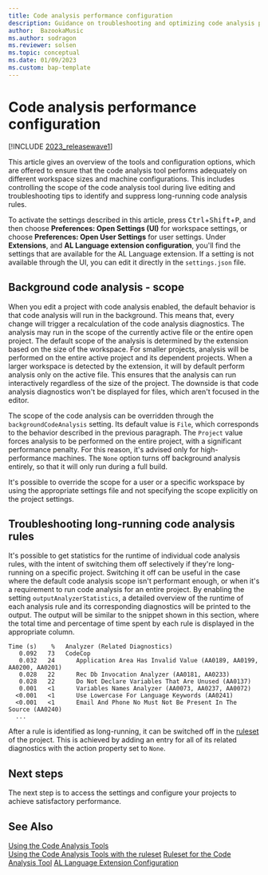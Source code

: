 ```yaml
---
title: Code analysis performance configuration
description: Guidance on troubleshooting and optimizing code analysis performance in AL for Business Central.
author:  BazookaMusic 
ms.author: sodragon
ms.reviewer: solsen
ms.topic: conceptual
ms.date: 01/09/2023
ms.custom: bap-template
---
```


# Code analysis performance configuration

[!INCLUDE [2023_releasewave1](../includes/2023_releasewave1.md)]

This article gives an overview of the tools and configuration options, which are offered to ensure that the code analysis tool performs adequately on different workspace sizes and machine configurations. This includes controlling the scope of the code analysis tool during live editing and troubleshooting tips to identify and suppress long-running code analysis rules.

To activate the settings described in this article, press <kbd>Ctrl</kbd>+<kbd>Shift</kbd>+<kbd>P</kbd>, and then choose **Preferences: Open Settings (UI)** for workspace settings, or choose **Preferences: Open User Settings** for user settings. Under **Extensions**, and **AL Language extension configuration**, you'll find the settings that are available for the AL Language extension. If a setting is not available through the UI, you can edit it directly in the `settings.json` file.

## Background code analysis - scope

When you edit a project with code analysis enabled, the default behavior is that code analysis will run in the background. This means that, every change will trigger a recalculation of the code analysis diagnostics. The analysis may run in the scope of the currently active file or the entire open project. The default scope of the analysis is determined by the extension based on the size of the workspace. For smaller projects, analysis will be performed on the entire active project and its dependent projects. When a larger workspace is detected by the extension, it will by default perform analysis only on the active file. This ensures that the analysis can run interactively regardless of the size of the project. The downside is that code analysis diagnostics won't be displayed for files, which aren't focused in the editor.

The scope of the code analysis can be overridden through the `backgroundCodeAnalysis` setting. Its default value is `File`, which corresponds to the behavior described in the previous paragraph. The `Project` value forces analysis to be performed on the entire project, with a significant performance penalty. For this reason, it's advised only for high-performance machines. The `None` option turns off background analysis entirely, so that it will only run during a full build.

It's possible to override the scope for a user or a specific workspace by using the appropriate settings file and not specifying the scope explicitly on the project settings.

## Troubleshooting long-running code analysis rules

It's possible to get statistics for the runtime of individual code analysis rules, with the intent of switching them off selectively if they're long-running on a specific project. Switching it off can be useful in the case where the default code analysis scope isn't performant enough, or when it's a requirement to run code analysis for an entire project. By enabling the setting `outputAnalyzerStatistics`, a detailed overview of the runtime of each analysis rule and its corresponding diagnostics will be printed to the output. The output will be similar to the snippet shown in this section, where the total time and percentage of time spent by each rule is displayed in the appropriate column.

```
Time (s)    %   Analyzer (Related Diagnostics)
   0.092   73   CodeCop
   0.032   24      Application Area Has Invalid Value (AA0189, AA0199, AA0200, AA0201)
   0.028   22      Rec Db Invocation Analyzer (AA0181, AA0233)
   0.028   22      Do Not Declare Variables That Are Unused (AA0137)
   0.001   <1      Variables Names Analyzer (AA0073, AA0237, AA0072)
  <0.001   <1      Use Lowercase For Language Keywords (AA0241)
  <0.001   <1      Email And Phone No Must Not Be Present In The Source (AA0240)
  ...
```

After a rule is identified as long-running, it can be switched off in the [ruleset](devenv-rule-set-syntax-for-code-analysis-tools.md) of the project. This is achieved by adding an entry for all of its related diagnostics with the action property set to `None`.

## Next steps

The next step is to access the settings and configure your projects to achieve satisfactory performance.

## See Also

[Using the Code Analysis Tools](devenv-using-code-analysis-tool.md)  
[Using the Code Analysis Tools with the ruleset](devenv-using-code-analysis-tool-with-rule-set.md)
[Ruleset for the Code Analysis Tool](devenv-rule-set-syntax-for-code-analysis-tools.md)
[AL Language Extension Configuration](devenv-al-extension-configuration.md)